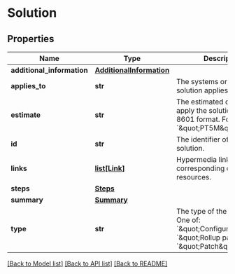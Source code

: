 # Solution

## Properties
Name | Type | Description | Notes
------------ | ------------- | ------------- | -------------
**additional_information** | [**AdditionalInformation**](AdditionalInformation.md) |  | [optional] 
**applies_to** | **str** | The systems or software the solution applies to. | [optional] 
**estimate** | **str** | The estimated duration to apply the solution, in ISO 8601 format. For example: &#x60;\&quot;PT5M\&quot;&#x60;. | [optional] 
**id** | **str** | The identifier of the solution. | [optional] 
**links** | [**list[Link]**](Link.md) | Hypermedia links to corresponding or related resources. | [optional] 
**steps** | [**Steps**](Steps.md) |  | [optional] 
**summary** | [**Summary**](Summary.md) |  | [optional] 
**type** | **str** | The type of the solution. One of: &#x60;\&quot;Configuration\&quot;&#x60;, &#x60;\&quot;Rollup patch\&quot;&#x60;, &#x60;\&quot;Patch\&quot;&#x60; | [optional] 

[[Back to Model list]](../README.md#documentation-for-models) [[Back to API list]](../README.md#documentation-for-api-endpoints) [[Back to README]](../README.md)

